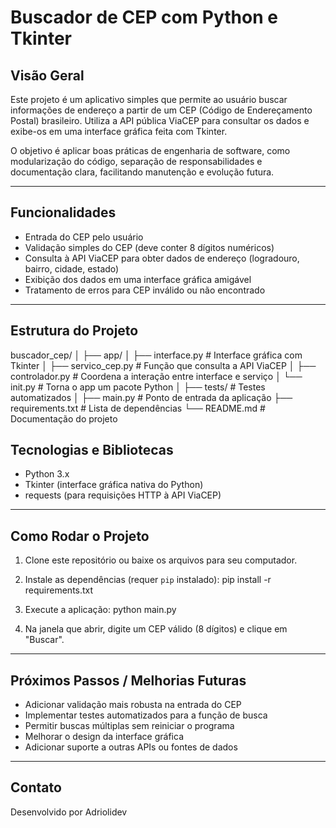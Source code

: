 # Buscador de CEP com Python e Tkinter

## Visão Geral

Este projeto é um aplicativo simples que permite ao usuário buscar informações de endereço a partir de um CEP (Código de Endereçamento Postal) brasileiro. Utiliza a API pública ViaCEP para consultar os dados e exibe-os em uma interface gráfica feita com Tkinter.

O objetivo é aplicar boas práticas de engenharia de software, como modularização do código, separação de responsabilidades e documentação clara, facilitando manutenção e evolução futura.

---

## Funcionalidades

- Entrada do CEP pelo usuário
- Validação simples do CEP (deve conter 8 dígitos numéricos)
- Consulta à API ViaCEP para obter dados de endereço (logradouro, bairro, cidade, estado)
- Exibição dos dados em uma interface gráfica amigável
- Tratamento de erros para CEP inválido ou não encontrado

---

## Estrutura do Projeto

buscador_cep/
│
├── app/
│ ├── interface.py # Interface gráfica com Tkinter
│ ├── servico_cep.py # Função que consulta a API ViaCEP
│ ├── controlador.py # Coordena a interação entre interface e serviço
│ └── init.py # Torna o app um pacote Python
│
├── tests/ #  Testes automatizados
│
├── main.py # Ponto de entrada da aplicação
├── requirements.txt # Lista de dependências
└── README.md # Documentação do projeto

## Tecnologias e Bibliotecas

- Python 3.x
- Tkinter (interface gráfica nativa do Python)
- requests (para requisições HTTP à API ViaCEP)

---

## Como Rodar o Projeto

1. Clone este repositório ou baixe os arquivos para seu computador.

2. Instale as dependências (requer `pip` instalado):
pip install -r requirements.txt

3. Execute a aplicação:
python main.py


4. Na janela que abrir, digite um CEP válido (8 dígitos) e clique em "Buscar".

---

## Próximos Passos / Melhorias Futuras

- Adicionar validação mais robusta na entrada do CEP
- Implementar testes automatizados para a função de busca
- Permitir buscas múltiplas sem reiniciar o programa
- Melhorar o design da interface gráfica
- Adicionar suporte a outras APIs ou fontes de dados

---

## Contato

Desenvolvido por Adriolidev
